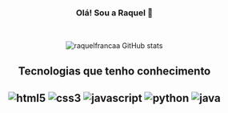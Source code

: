 
<h3 align="center">Olá! Sou a Raquel 💜</h3>

<br>
<div align="center">

![raquelfrancaa GitHub stats](https://github-readme-stats.vercel.app/api?username=raquelfrancaa&show_icons=true&title_color=3D0066&icon_color=8900f2&text_color=272d2d&bg_color=cbb2fe&border_radius=24)

</div>

<h2 align="center">Tecnologias que tenho conhecimento<h2>
<div align="center">
    <img alt = "html5" src = "https://img.shields.io/badge/HTML5-E34F26?style=for-the-badge&logo=html5&logoColor=white">
    <img alt = "css3" src = "https://img.shields.io/badge/CSS3-1572B6?style=for-the-badge&logo=css3&logoColor=white">
    <img alt = "javascript" src = "https://img.shields.io/badge/JavaScript-F7DF1E?style=for-the-badge&logo=javascript&logoColor=black">
    <img alt = "python" src = "https://img.shields.io/badge/Python-14354C?style=for-the-badge&logo=python&logoColor=white">
    <img alt = "java" src = "https://img.shields.io/badge/Java-ED8B00?style=for-the-badge&logo=java&logoColor=white">
</div>
